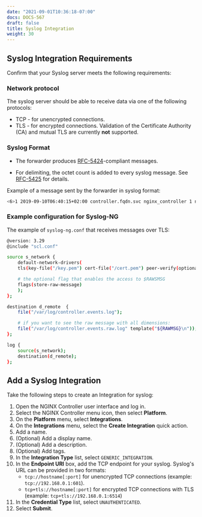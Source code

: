 ```yaml
---
date: "2021-09-01T10:36:18-07:00"
docs: DOCS-567
draft: false
title: Syslog Integration
weight: 30
---
```


## Syslog Integration Requirements


Confirm that your Syslog server meets the following requirements:

### Network protocol

The syslog server should be able to receive data via one of the following protocols:

- TCP  - for unencrypted connections.
- TLS  - for encrypted connections. Validation of the Certificate Authority (CA) and mutual TLS are currently **not** supported.

### Syslog Format

- The forwarder produces [RFC-5424](https://tools.ietf.org/html/rfc5424)-compliant messages.

- For delimiting, the octet count is added to every syslog message. See [RFC-5425](https://tools.ietf.org/html/rfc5425#section-4.3.1) for details.

Example of a message sent by the forwarder in syslog format:

```bash
<6>1 2019-09-10T06:40:15+02:00 controller.fqdn.svc nginx_controller 1 ngxctrl [dimensions alias="my_system" category="agent event" counter="1" instance="" instance.tags="tag1,tag2" level="INFO" local_id="d23c85484ee760ee5f4619c0434e1968b5290964487541da0889964eb783613c" location="" message="nginx stub_status detected, https://127.0.0.1:443/basic_status" parent_hostname="d0784771a503" root_uuid="49946669ca315d45bae1d6c05de9bd7e"] nginx stub_status detected, https://127.0.0.1:443/basic_status
```

### Example configuration for Syslog-NG

The example of `syslog-ng.conf` that receives messages over TLS:

```bash
@version: 3.29
@include "scl.conf"

source s_network {
    default-network-drivers(
    tls(key-file("/key.pem") cert-file("/cert.pem") peer-verify(optional-trusted))

    # the optional flag that enables the access to $RAWSMSG
    flags(store-raw-message)
    );
};

destination d_remote  {
    file("/var/log/controller.events.log");

    # if you want to see the raw message with all dimensions:
    file("/var/log/controller.events.raw.log" template("${RAWMSG}\n"));
};

log {
    source(s_network);
    destination(d_remote);
};
```


## Add a Syslog Integration

Take the following steps to create an Integration for syslog:

1. Open the NGINX Controller user interface and log in.
2. Select the NGINX Controller menu icon, then select **Platform**.
3. On the **Platform** menu, select **Integrations**.
4. On the **Integrations** menu, select the **Create Integration** quick action.
5. Add a name.
6. (Optional) Add a display name.
7. (Optional) Add a description.
8. (Optional) Add tags.
9. In the **Integration Type** list, select `GENERIC_INTEGRATION`.
10. In the **Endpoint URI** box, add the TCP endpoint for your syslog.
    Syslog's URL can be provided in two formats:
     - `tcp://hostname[:port]` for unencrypted TCP connections (example: `tcp://192.168.0.1:601`).
     - `tcp+tls://hostname[:port]` for encrypted TCP connections with TLS (example: `tcp+tls://192.168.0.1:6514`)
11. In the **Credential Type** list, select `UNAUTHENTICATED`.
12. Select **Submit**.
